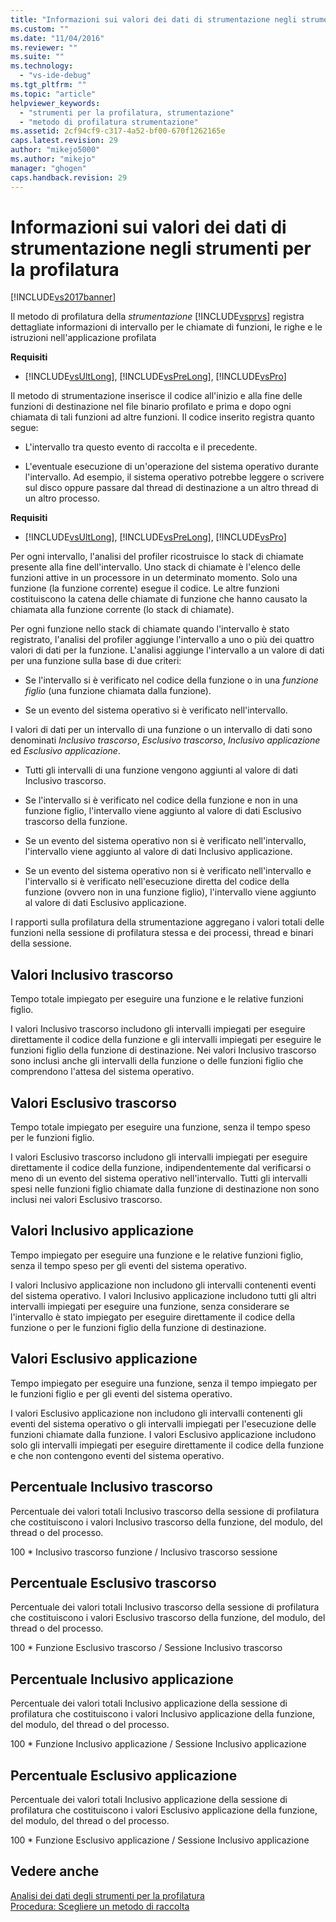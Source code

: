 ```yaml
---
title: "Informazioni sui valori dei dati di strumentazione negli strumenti per la profilatura | Microsoft Docs"
ms.custom: ""
ms.date: "11/04/2016"
ms.reviewer: ""
ms.suite: ""
ms.technology: 
  - "vs-ide-debug"
ms.tgt_pltfrm: ""
ms.topic: "article"
helpviewer_keywords: 
  - "strumenti per la profilatura, strumentazione"
  - "metodo di profilatura strumentazione"
ms.assetid: 2cf94cf9-c317-4a52-bf00-670f1262165e
caps.latest.revision: 29
author: "mikejo5000"
ms.author: "mikejo"
manager: "ghogen"
caps.handback.revision: 29
---
```

# Informazioni sui valori dei dati di strumentazione negli strumenti per la profilatura
[!INCLUDE[vs2017banner](../code-quality/includes/vs2017banner.md)]

Il metodo di profilatura della *strumentazione* [!INCLUDE[vsprvs](../code-quality/includes/vsprvs_md.md)] registra dettagliate informazioni di intervallo per le chiamate di funzioni, le righe e le istruzioni nell'applicazione profilata  
  
 **Requisiti**  
  
-   [!INCLUDE[vsUltLong](../code-quality/includes/vsultlong_md.md)], [!INCLUDE[vsPreLong](../code-quality/includes/vsprelong_md.md)], [!INCLUDE[vsPro](../code-quality/includes/vspro_md.md)]  
  
 Il metodo di strumentazione inserisce il codice all'inizio e alla fine delle funzioni di destinazione nel file binario profilato e prima e dopo ogni chiamata di tali funzioni ad altre funzioni.  Il codice inserito registra quanto segue:  
  
-   L'intervallo tra questo evento di raccolta e il precedente.  
  
-   L'eventuale esecuzione di un'operazione del sistema operativo durante l'intervallo.  Ad esempio, il sistema operativo potrebbe leggere o scrivere sul disco oppure passare dal thread di destinazione a un altro thread di un altro processo.  
  
 **Requisiti**  
  
-   [!INCLUDE[vsUltLong](../code-quality/includes/vsultlong_md.md)], [!INCLUDE[vsPreLong](../code-quality/includes/vsprelong_md.md)], [!INCLUDE[vsPro](../code-quality/includes/vspro_md.md)]  
  
 Per ogni intervallo, l'analisi del profiler ricostruisce lo stack di chiamate presente alla fine dell'intervallo.  Uno stack di chiamate è l'elenco delle funzioni attive in un processore in un determinato momento.  Solo una funzione \(la funzione corrente\) esegue il codice. Le altre funzioni costituiscono la catena delle chiamate di funzione che hanno causato la chiamata alla funzione corrente \(lo stack di chiamate\).  
  
 Per ogni funzione nello stack di chiamate quando l'intervallo è stato registrato, l'analisi del profiler aggiunge l'intervallo a uno o più dei quattro valori di dati per la funzione.  L'analisi aggiunge l'intervallo a un valore di dati per una funzione sulla base di due criteri:  
  
-   Se l'intervallo si è verificato nel codice della funzione o in una *funzione figlio* \(una funzione chiamata dalla funzione\).  
  
-   Se un evento del sistema operativo si è verificato nell'intervallo.  
  
 I valori di dati per un intervallo di una funzione o un intervallo di dati sono denominati *Inclusivo trascorso*, *Esclusivo trascorso*, *Inclusivo applicazione* ed *Esclusivo applicazione*.  
  
-   Tutti gli intervalli di una funzione vengono aggiunti al valore di dati Inclusivo trascorso.  
  
-   Se l'intervallo si è verificato nel codice della funzione e non in una funzione figlio, l'intervallo viene aggiunto al valore di dati Esclusivo trascorso della funzione.  
  
-   Se un evento del sistema operativo non si è verificato nell'intervallo, l'intervallo viene aggiunto al valore di dati Inclusivo applicazione.  
  
-   Se un evento del sistema operativo non si è verificato nell'intervallo e l'intervallo si è verificato nell'esecuzione diretta del codice della funzione \(ovvero non in una funzione figlio\), l'intervallo viene aggiunto al valore di dati Esclusivo applicazione.  
  
 I rapporti sulla profilatura della strumentazione aggregano i valori totali delle funzioni nella sessione di profilatura stessa e dei processi, thread e binari della sessione.  
  
## Valori Inclusivo trascorso  
 Tempo totale impiegato per eseguire una funzione e le relative funzioni figlio.  
  
 I valori Inclusivo trascorso includono gli intervalli impiegati per eseguire direttamente il codice della funzione e gli intervalli impiegati per eseguire le funzioni figlio della funzione di destinazione.  Nei valori Inclusivo trascorso sono inclusi anche gli intervalli della funzione o delle funzioni figlio che comprendono l'attesa del sistema operativo.  
  
## Valori Esclusivo trascorso  
 Tempo totale impiegato per eseguire una funzione, senza il tempo speso per le funzioni figlio.  
  
 I valori Esclusivo trascorso includono gli intervalli impiegati per eseguire direttamente il codice della funzione, indipendentemente dal verificarsi o meno di un evento del sistema operativo nell'intervallo.  Tutti gli intervalli spesi nelle funzioni figlio chiamate dalla funzione di destinazione non sono inclusi nei valori Esclusivo trascorso.  
  
## Valori Inclusivo applicazione  
 Tempo impiegato per eseguire una funzione e le relative funzioni figlio, senza il tempo speso per gli eventi del sistema operativo.  
  
 I valori Inclusivo applicazione non includono gli intervalli contenenti eventi del sistema operativo.  I valori Inclusivo applicazione includono tutti gli altri intervalli impiegati per eseguire una funzione, senza considerare se l'intervallo è stato impiegato per eseguire direttamente il codice della funzione o per le funzioni figlio della funzione di destinazione.  
  
## Valori Esclusivo applicazione  
 Tempo impiegato per eseguire una funzione, senza il tempo impiegato per le funzioni figlio e per gli eventi del sistema operativo.  
  
 I valori Esclusivo applicazione non includono gli intervalli contenenti gli eventi del sistema operativo o gli intervalli impiegati per l'esecuzione delle funzioni chiamate dalla funzione.  I valori Esclusivo applicazione includono solo gli intervalli impiegati per eseguire direttamente il codice della funzione e che non contengono eventi del sistema operativo.  
  
## Percentuale Inclusivo trascorso  
 Percentuale dei valori totali Inclusivo trascorso della sessione di profilatura che costituiscono i valori Inclusivo trascorso della funzione, del modulo, del thread o del processo.  
  
 100 \* Inclusivo trascorso funzione \/ Inclusivo trascorso sessione  
  
## Percentuale Esclusivo trascorso  
 Percentuale dei valori totali Inclusivo trascorso della sessione di profilatura che costituiscono i valori Esclusivo trascorso della funzione, del modulo, del thread o del processo.  
  
 100 \* Funzione Esclusivo trascorso \/ Sessione Inclusivo trascorso  
  
## Percentuale Inclusivo applicazione  
 Percentuale dei valori totali Inclusivo applicazione della sessione di profilatura che costituiscono i valori Inclusivo applicazione della funzione, del modulo, del thread o del processo.  
  
 100 \* Funzione Inclusivo applicazione \/ Sessione Inclusivo applicazione  
  
## Percentuale Esclusivo applicazione  
 Percentuale dei valori totali Inclusivo applicazione della sessione di profilatura che costituiscono i valori Esclusivo applicazione della funzione, del modulo, del thread o del processo.  
  
 100 \* Funzione Esclusivo applicazione \/ Sessione Inclusivo applicazione  
  
## Vedere anche  
 [Analisi dei dati degli strumenti per la profilatura](../profiling/analyzing-performance-tools-data.md)   
 [Procedura: Scegliere un metodo di raccolta](../profiling/how-to-choose-collection-methods.md)